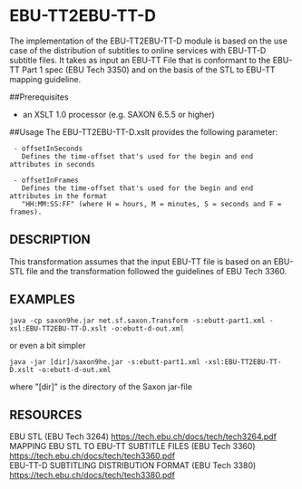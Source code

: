 # EBU-TT2EBU-TT-D
The implementation of the EBU-TT2EBU-TT-D module is based on the use case of the distribution of subtitles to online services with EBU-TT-D subtitle files. It takes as input an EBU-TT File that is conformant to the EBU-TT Part 1 spec (EBU Tech 3350) and on the basis of the STL to EBU-TT mapping guideline.

##Prerequisites
- an XSLT 1.0 processor (e.g. SAXON 6.5.5 or higher)

##Usage
The EBU-TT2EBU-TT-D.xslt provides the following parameter:

     - offsetInSeconds
       Defines the time-offset that's used for the begin and end attributes in seconds

     - offsetInFrames
       Defines the time-offset that's used for the begin and end attributes in the format
       "HH:MM:SS:FF" (where H = hours, M = minutes, S = seconds and F = frames).
       

## DESCRIPTION
This transformation assumes that the input EBU-TT file is based on an EBU-STL file and the transformation followed the guidelines of EBU Tech 3360. 


## EXAMPLES
    java -cp saxon9he.jar net.sf.saxon.Transform -s:ebutt-part1.xml -xsl:EBU-TT2EBU-TT-D.xslt -o:ebutt-d-out.xml

or even a bit simpler    
    
    java -jar [dir]/saxon9he.jar -s:ebutt-part1.xml -xsl:EBU-TT2EBU-TT-D.xslt -o:ebutt-d-out.xml

where "[dir]" is the directory of the Saxon jar-file


## RESOURCES     
EBU STL (EBU Tech 3264) https://tech.ebu.ch/docs/tech/tech3264.pdf  
MAPPING EBU STL TO EBU-TT SUBTITLE FILES (EBU Tech 3360) https://tech.ebu.ch/docs/tech/tech3360.pdf  
EBU-TT-D SUBTITLING DISTRIBUTION FORMAT (EBU Tech 3380) https://tech.ebu.ch/docs/tech/tech3380.pdf
